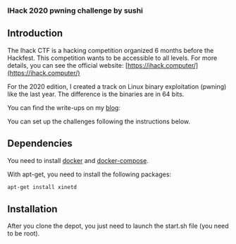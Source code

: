 ### IHack 2020 pwning challenge by sushi

## Introduction

The Ihack CTF is a hacking competition organized 6 months before the Hackfest. This competition wants to be accessible to all levels. For more details, you can see the official website: [https://ihack.computer/](https://ihack.computer/)

For the 2020 edition, I created a track on Linux binary exploitation (pwning) like the last year. The difference is the binaries are in 64 bits.

You can find the write-ups on my [blog](https://www.sushi-hacking-blog.com/2020/06/09/Ihack-2020-pwning-challenges-reloaded.html):

You can set up the challenges following the instructions below.

## Dependencies

You need to install [docker](https://docs.docker.com/install/linux/docker-ce/debian/) and [docker-compose](https://docs.docker.com/compose/install/).

With apt-get, you need to install the following packages:

```bash
apt-get install xinetd
```

## Installation

After you clone the depot, you just need to launch the start.sh file (you need to be root).
